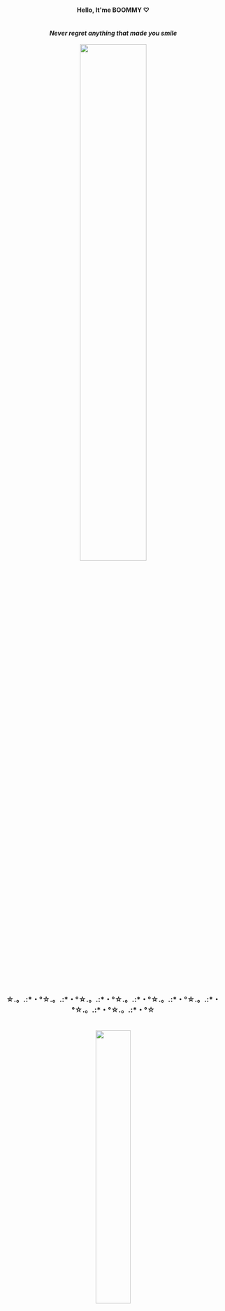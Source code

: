 

<h4 align="center">Hello, It'me BOOMMY ♡ <br> <br>
  <h5 align="center">Never regret anything that made you smile <br> <br>

<div align="center">
  <img width="55%" src="https://i.pinimg.com/originals/cf/2c/a4/cf2ca4f35eff08e2d8724e2e4b5cdf42.gif">
</div>


<h3 align="center">☆.。.:*・°☆.。.:*・°☆.。.:*・°☆.。.:*・°☆.。.:*・°☆.。.:*・°☆.。.:*・°☆.。.:*・°☆ <br> <br>

<div align="center">
  
  <img align="center" width="40%" src="https://spotify-recently-played-readme.vercel.app/api?user=31lrwqm6yffdizaungzlghbocc2i"></img>
</div>
        
<!--
**manutc2546/manutc2546** is a ✨ _special_ ✨ repository because its `README.md` (this file) appears on your GitHub profile.
## <img src="https://i.pinimg.com/originals/40/2b/f5/402bf5ee292c4de45755be158115f743.gif" width="60">𝐀𝐛𝐨𝐮𝐭 𝐌𝐄 
Here are some ideas to get you started:

- 🔭 I’m currently working on ...
- 🌱 I’m currently learning ...
- 👯 I’m looking to collaborate on ...
- 🤔 I’m looking for help with ...
- 💬 Ask me about ...
- 📫 How to reach me: ...
- 😄 Pronouns: ...
- ⚡ Fun fact: ...
-->

